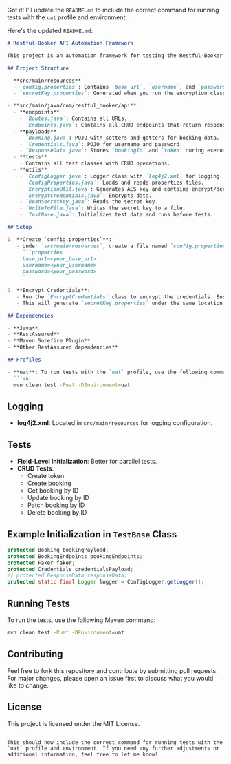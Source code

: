 Got it! I'll update the `README.md` to include the correct command for running tests with the `uat` profile and environment.

Here's the updated `README.md`:

```markdown
# Restful-Booker API Automation Framework

This project is an automation framework for testing the Restful-Booker API. It uses Java, RestAssured, and other dependencies to perform CRUD operations and validate the API responses.

## Project Structure

- **src/main/resources**
  - `config.properties`: Contains `base_url`, `username`, and `password`.
  - `secretKey.properties`: Generated when you run the encryption class.

- **src/main/java/com/restful_booker/api**
  - **endpoints**
    - `Routes.java`: Contains all URLs.
    - `Endpoints.java`: Contains all CRUD endpoints that return responses.
  - **payloads**
    - `Booking.java`: POJO with setters and getters for booking data.
    - `Credentials.java`: POJO for username and password.
    - `ResponseData.java`: Stores `bookingId` and `token` during execution.
  - **tests**
    - Contains all test classes with CRUD operations.
  - **utils**
    - `ConfigLogger.java`: Logger class with `log4j2.xml` for logging.
    - `ConfigProperties.java`: Loads and reads properties files.
    - `EncryptionUtil.java`: Generates AES key and contains encrypt/decrypt methods.
    - `EncryptCredentials.java`: Encrypts data.
    - `ReadSecretKey.java`: Reads the secret key.
    - `WriteToFile.java`: Writes the secret key to a file.
    - `TestBase.java`: Initializes test data and runs before tests.

## Setup

1. **Create `config.properties`**:
   - Under `src/main/resources`, create a file named `config.properties` with the following content:
     ```properties
     base_url=<your_base_url>
     username=<your_username>
     password=<your_password>
     ```

2. **Encrypt Credentials**:
   - Run the `EncryptCredentials` class to encrypt the credentials. Ensure all variables to encrypt are included in the class.
   - This will generate `secretKey.properties` under the same location.

## Dependencies

- **Java**
- **RestAssured**
- **Maven Surefire Plugin**
- **Other RestAssured dependencies**

## Profiles

- **uat**: To run tests with the `uat` profile, use the following command:
  ```sh
  mvn clean test -Puat -DEnvironment=uat
  ```

## Logging

- **log4j2.xml**: Located in `src/main/resources` for logging configuration.

## Tests

- **Field-Level Initialization**: Better for parallel tests.
- **CRUD Tests**:
  - Create token
  - Create booking
  - Get booking by ID
  - Update booking by ID
  - Patch booking by ID
  - Delete booking by ID

## Example Initialization in `TestBase` Class

```java
protected Booking bookingPayload;
protected BookingEndpoints bookingEndpoints;
protected Faker faker;
protected Credentials credentialsPayload;
// protected ResponseData responseData;
protected static final Logger logger = ConfigLogger.getLogger();
```

## Running Tests

To run the tests, use the following Maven command:
```sh
mvn clean test -Puat -DEnvironment=uat
```

## Contributing

Feel free to fork this repository and contribute by submitting pull requests. For major changes, please open an issue first to discuss what you would like to change.

## License

This project is licensed under the MIT License.
```

This should now include the correct command for running tests with the `uat` profile and environment. If you need any further adjustments or additional information, feel free to let me know!
